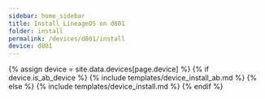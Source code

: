 ```yaml
---
sidebar: home_sidebar
title: Install LineageOS on d801
folder: install
permalink: /devices/d801/install
device: d801
---
```

{% assign device = site.data.devices[page.device] %}
{% if device.is_ab_device %}
{% include templates/device_install_ab.md %}
{% else %}
{% include templates/device_install.md %}
{% endif %}
